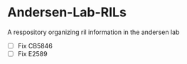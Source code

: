 # Andersen-Lab-RILs
A respository organizing ril information in the andersen lab


* [ ] Fix CB5846
* [ ] Fix E2589